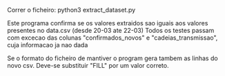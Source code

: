 Correr o ficheiro: python3 extract_dataset.py

Este programa confirma se os valores extraidos sao iguais aos valores presentes no data.csv (desde 20-03 ate 22-03)
Todos os testes passam com excecao das colunas "confirmados_novos" e "cadeias_transmissao", cuja informacao ja nao dada

Se o formato do ficheiro de mantiver o program gera tambem as linhas do novo csv. Deve-se substituir "FILL" por um valor correto.